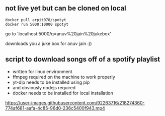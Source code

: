 ## not live yet but can be cloned on local
```
docker pull arpit078/spotyt
docker run 5000:10000 spotyt
```
go to 'localhost:5000/q=anuv%20jain%20jukebox'


downloads you a juke box for anuv jain :))


## script to download songs off of a spotify playlist 
- written for linux environment
- ffmpeg required on the machine to work properly
- yt-dlp needs to be installed using pip
- and obviously nodejs required
- docker needs to be installed for local installation


https://user-images.githubusercontent.com/92263716/218274360-774af681-aafa-4c85-96d0-236c5400f943.mp4

